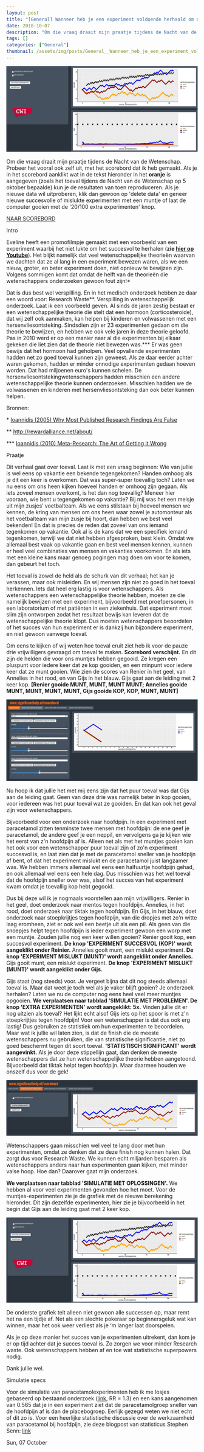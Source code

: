 ```yaml
---
layout: post
title: "[General] Wanneer heb je een experiment voldoende herhaald om overtuigd te kunnen zijn van je resultaten?"
date: 2018-10-07
description: "Om die vraag draait mijn praatje tijdens de Nacht van de Wetenschap. Probeer het vooral ook zelf uit, met het scorebord dat ik heb gemaakt.NAAR SCOREBORD In deze blogpost publiceer ik de tekst van mijn praatje, voor wie het nog eens wil nalezen. Je kunt tijdens het lezen de resultaten reproduceren in het scorebord."
tags: []
categories: ["General"]
thumbnail: /assets/img/posts/General__Wanneer_heb_je_een_experiment_voldoende_herhaald_om_overtuigd_te_kunnen_zijn_van_je_resultaten_-thumbnail.jpeg
---
```

![](/assets/img/posts/General__Wanneer_heb_je_een_experiment_voldoende_herhaald_om_overtuigd_te_kunnen_zijn_van_je_resultaten_-0.jpeg)

Om die vraag draait mijn praatje tijdens de Nacht van de Wetenschap. Probeer het vooral ook zelf uit, met het scorebord dat ik heb gemaakt. Als je in het scorebord aanklikt wat in de tekst hieronder in het **oranje** is aangegeven (zoals het toeval tijdens de Nacht van de Wetenschap op 5 oktober bepaalde) kun je de resultaten van toen reproduceren. Als je nieuwe data wil uitproberen, klik dan gewoon op 'delete data' en geneer nieuwe succesvolle of mislukte experimenten met een muntje of laat de computer gooien met de '20/100 extra experimenten' knop.

[NAAR SCOREBORD](https://significanthelp.shinyapps.io/scorebord/)

Intro

Eveline heeft een promofilmpje gemaakt met een voorbeeld van een experiment waarbij het niet lukte om het succesvol te herhalen (**zie [hier op Youtube](https://youtu.be/5xx2KlX1OuQ)**). Het blijkt namelijk dat veel wetenschappelijke theorieën waarvan we dachten dat ze al lang in een experiment bewezen waren, als we een nieuw, groter, en beter experiment doen, niet opnieuw te bewijzen zijn. Volgens sommigen komt dat omdat de helft van de theorieën die wetenschappers onderzoeken gewoon fout zijn!\*  
  
Dat is dus best wel verspilling. En in het medisch onderzoek hebben ze daar een woord voor: Research Waste\*\*. Verspilling in wetenschappelijk onderzoek. Laat ik een voorbeeld geven. Al sinds de jaren zestig bestaat er een wetenschappelijke theorie die stelt dat een hormoon (corticosteroide), dat wij zelf ook aanmaken, kan helpen bij kinderen en volwassenen met een hersenvliesontsteking. Sindsdien zijn er 23 experimenten gedaan om die theorie te bewijzen, en hebben we ook vele jaren in deze theorie geloofd. Pas in 2010 werd er op een manier naar al die experimenten bij elkaar gekeken die liet zien dat de theorie niet bewezen was.\*\*\* Er was geen bewijs dat het hormoon had geholpen. Veel opvallende experimenten hadden net zo goed toeval kunnen zijn geweest. Als ze daar eerder achter waren gekomen, hadden er minder onnodige experimenten gedaan hoeven worden. Dat had miljoenen euro's kunnen schelen. De hersenvliesontstekingwetenschappers hadden misschien een andere wetenschappelijke theorie kunnen onderzoeken. Misschien hadden we de volwassenen en kinderen met hersenvliesontsteking dan ook beter kunnen helpen.

Bronnen:

\* [Ioannidis (2005) Why Most Published Research Findings Are False](https://journals.plos.org/plosmedicine/article?id=10.1371%2Fjournal.pmed.0020124)

\*\* <http://rewardalliance.net/about/>

\*\*\* [Ioannidis (2010) Meta-Research: The Art of Getting it Wrong](https://onlinelibrary.wiley.com/doi/epdf/10.1002/jrsm.19)

Praatje

Dit verhaal gaat over toeval. Laat ik met een vraag beginnen: Wie van jullie is wel eens op vakantie een bekende tegengekomen? Handen omhoog als je dit een keer is overkomen. Dat was super-super toevallig toch? Laten we nu eens om ons heen kijken hoeveel handen er omhoog zijn gegaan. Als iets zoveel mensen overkomt, is het dan nog toevallig? Meneer hier vooraan, wie bent u tegengekomen op vakantie? <Mijn automonteur.> Bij mij was het een meisje uit mijn zusjes’ voetbalteam. Als we eens stilstaan bij hoeveel mensen we kennen, de kring van mensen om ons heen waar zowel je automonteur als het voetbalteam van mijn zusje bij hoort, dan hebben we best veel bekenden! En dat is precies de reden dat zoveel van ons iemand tegenkomen op vakantie. Ook al is de kans dat we een specifiek iemand tegenkomen, terwijl we dat niet hebben afgesproken, best klein. Omdat we allemaal best vaak op vakantie gaan en best veel mensen kennen, kunnen er heel veel combinaties van mensen en vakanties voorkomen. En als iets met een kleine kans maar genoeg pogingen mag doen om voor te komen, dan gebeurt het toch.

Het toeval is zowel de held als de schurk van dit verhaal; het kan je verassen, maar ook misleiden. En wij mensen zijn niet zo goed in het toeval herkennen. Iets dat heel erg lastig is voor wetenschappers. Als wetenschappers een wetenschappelijke theorie hebben, moeten ze die namelijk bewijzen met een experiment, bijvoorbeeld met proefpersonen, in een laboratorium of met patiënten in een ziekenhuis. Dat experiment moet slim zijn ontworpen zodat het resultaat bewijs kan leveren dat de wetenschappelijke theorie klopt. Dus moeten wetenschappers beoordelen of het succes van hun experiment er is dankzij hun bijzondere experiment, en niet gewoon vanwege toeval.

Om eens te kijken of wij weten hoe toeval eruit ziet heb ik voor de pauze drie vrijwilligers gevraagd om toeval te maken. **Scorebord verschijnt.** En dit zijn de helden die voor ons muntjes hebben gegooid. Ze kregen een pluspunt voor iedere keer dat ze kop gooiden, en een minpunt voor iedere keer dat ze munt gooien. Wie zien de scores van Renier in het geel, van Annelies in het rood, en van Gijs in het blauw. Gijs gaat aan de leiding met 2 keer kop. **[Renier gooide MUNT, MUNT, MUNT MUNT; Annelies gooide MUNT, MUNT, MUNT, MUNT, Gijs gooide KOP, KOP, MUNT, MUNT]**

![](/assets/img/posts/General__Wanneer_heb_je_een_experiment_voldoende_herhaald_om_overtuigd_te_kunnen_zijn_van_je_resultaten_-1.jpeg)

Nu hoop ik dat jullie het met mij eens zijn dat het puur toeval was dat Gijs aan de leiding gaat. Geen van deze drie was namelijk beter in kop gooien, voor iedereen was het puur toeval wat ze gooiden. En dat kan ook het geval zijn voor wetenschappers.

Bijvoorbeeld voor een onderzoek naar hoofdpijn. In een experiment met paracetamol zitten tenminste twee mensen met hoofdpijn: de ene geef je paracetamol, de andere geef je een neppil, en vervolgens ga je kijken wie het eerst van z'n hoofdpijn af is. Alleen net als met het muntjes gooien kan het ook voor een wetenschapper puur toeval zijn of zo'n experiment succesvol is, en laat zien dat je met de paracetamol sneller van je hoofdpijn af bent, of dat het experiment mislukt en de paracetamol juist langzamer was. We hebben immers allemaal wel eens een halfuurtje hoofdpijn gehad, en ook allemaal wel eens een hele dag. Dus misschien was het wel toeval dat de hoofdpijn sneller over was, alsof het succes van het experiment kwam omdat je toevallig kop hebt gegooid.

Dus bij deze wil ik je nogmaals voorstellen aan mijn vrijwilligers. Renier in het geel, doet onderzoek naar mentos tegen hoofdpijn. Annelies, in het rood, doet onderzoek naar tiktak tegen hoofdpijn. En Gijs, in het blauw, doet onderzoek naar stoepkrijtjes tegen hoofdpijn, van die dropjes met zo'n witte laag eromheen, ziet er ook wel een beetje uit als een pil. Als geen van die snoepjes helpt tegen hoofdpijn is ieder experiment gewoon een worp met een muntje. Zouden jullie nog een keer willen gooien? Renier gooit kop, een succesvol experiment. **De knop 'EXPERIMENT SUCCESVOL (KOP)' wordt aangeklikt onder Reinier.** Annelies gooit munt, een mislukt experiment. **De knop 'EXPERIMENT MISLUKT (MUNT)' wordt aangeklikt onder Annelies.** Gijs gooit munt, een mislukt experiment. **De knop 'EXPERIMENT MISLUKT (MUNT)' wordt aangeklikt onder Gijs.**

Gijs staat (nog steeds) voor. Je vergeet bijna dat dit nog steeds allemaal toeval is. Maar dat weet je toch wel als je vaker blijft gooien? Je onderzoek herhalen? Laten we nu de computer nog eens heel veel meer muntjes opgooien. **We verplaatsen naar tabblad 'SIMULATIE MET PROBLEMEN'. De knop 'EXTRA EXPERIMENTEN' wordt aangeklikt: 5x.** Vinden jullie dit er nog uitzien als toeval? Het lijkt echt alsof Gijs iets op het spoor is met z'n stoepkrijtjes tegen hoofdpijn! Voor een wetenschapper is dat dus ook erg lastig! Dus gebruiken ze statistiek om hun experimenten te beoordelen. Maar wat ik jullie wil laten zien, is dat de finish die de meeste wetenschappers nu gebruiken, die van statistische significantie, niet zo goed beschermt tegen dit soort toeval. **'STATISTISCH SIGNIFICANT' wordt aangevinkt.** Als je door deze stippellijn gaat, dan denken de meeste wetenschappers dat ze hun wetenschappelijke theorie hebben aangetoond. Bijvoorbeeld dat tiktak helpt tegen hoofdpijn. Maar daarmee houden we onszelf dus voor de gek!

![](/assets/img/posts/General__Wanneer_heb_je_een_experiment_voldoende_herhaald_om_overtuigd_te_kunnen_zijn_van_je_resultaten_-2.jpeg)

Wetenschappers gaan misschien wel veel te lang door met hun experimenten, omdat ze denken dat ze deze finish nog kunnen halen. Dat zorgt dus voor Research Waste. We kunnen echt miljarden besparen als wetenschappers anders naar hun experimenten gaan kijken, met minder valse hoop. Hoe dan? Daarover gaat mijn onderzoek.

**We verplaatsen naar tabblad 'SIMULATIE MET OPLOSSINGEN'.** We hebben al voor veel experimenten gevonden hoe het moet. Voor de muntjes-experimenten zie je de grafiek met de nieuwe berekening hieronder. Dit zijn dezelfde experimenten, hier zie je bijvoorbeeld in het begin dat Gijs aan de leiding gaat met 2 keer kop.

![](/assets/img/posts/General__Wanneer_heb_je_een_experiment_voldoende_herhaald_om_overtuigd_te_kunnen_zijn_van_je_resultaten_-3.jpeg)

De onderste grafiek telt alleen niet gewoon alle successen op, maar remt het na een tijdje af. Net als een slechte pokeraar op beginnersgeluk wat kan winnen, maar het ook weer verliest als je ‘m langer laat doorspelen.

Als je op deze manier het succes van je experimenten uitrekent, dan kom je er op tijd achter dat je succes toeval is. Zo zorgen we voor minder Research waste. Ook wetenschappers hebben af en toe wat statistische superpowers nodig.

Dank jullie wel.

Simulatie specs

Voor de simulatie van paracetamolexperimenten heb ik me losjes gebaseerd op bestaand onderzoek ([link](https://www.cochranelibrary.com/cdsr/doi/10.1002/14651858.CD011889.pub2/media/CDSR/CD011889/CD011889.pdf), RR = 1.3) en een kans aangenomen van 0.565 dat je in een experiment ziet dat de paracetamolgroep sneller van de hoofdpijn af is dan de placebogroep. Eerlijk gezegd weten we niet echt of dit zo is. Voor een heerlijke statistische discussie over de werkzaamheid van paracetamol bij hoofdpijn, zie deze blogpost van statisticus Stephen Senn: [link](https://errorstatistics.com/2016/08/02/s-senn-painful-dichotomies-guest-post/)

Sun, 07 October
